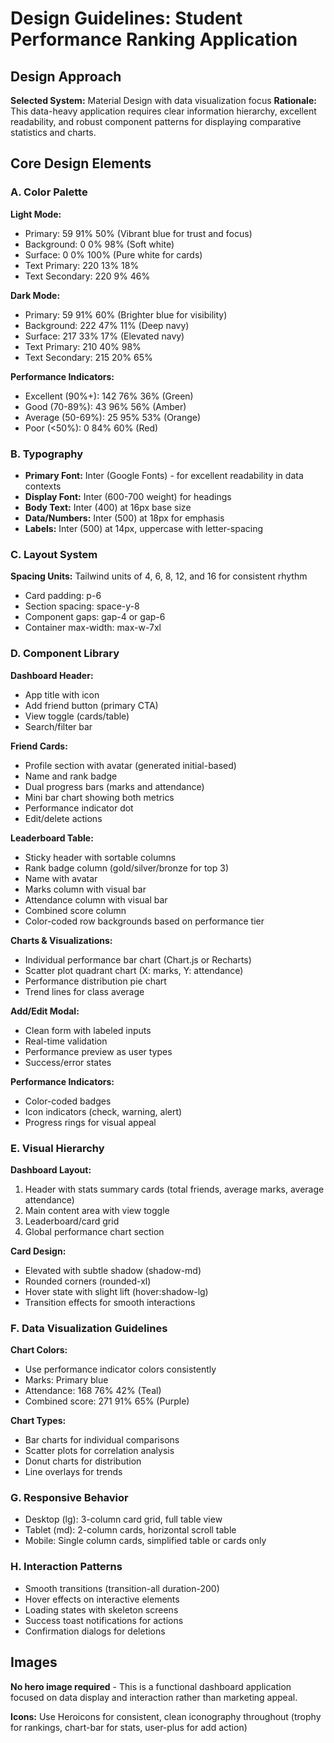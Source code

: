 # Design Guidelines: Student Performance Ranking Application

## Design Approach
**Selected System:** Material Design with data visualization focus
**Rationale:** This data-heavy application requires clear information hierarchy, excellent readability, and robust component patterns for displaying comparative statistics and charts.

## Core Design Elements

### A. Color Palette

**Light Mode:**
- Primary: 59 91% 50% (Vibrant blue for trust and focus)
- Background: 0 0% 98% (Soft white)
- Surface: 0 0% 100% (Pure white for cards)
- Text Primary: 220 13% 18%
- Text Secondary: 220 9% 46%

**Dark Mode:**
- Primary: 59 91% 60% (Brighter blue for visibility)
- Background: 222 47% 11% (Deep navy)
- Surface: 217 33% 17% (Elevated navy)
- Text Primary: 210 40% 98%
- Text Secondary: 215 20% 65%

**Performance Indicators:**
- Excellent (90%+): 142 76% 36% (Green)
- Good (70-89%): 43 96% 56% (Amber)
- Average (50-69%): 25 95% 53% (Orange)
- Poor (<50%): 0 84% 60% (Red)

### B. Typography
- **Primary Font:** Inter (Google Fonts) - for excellent readability in data contexts
- **Display Font:** Inter (600-700 weight) for headings
- **Body Text:** Inter (400) at 16px base size
- **Data/Numbers:** Inter (500) at 18px for emphasis
- **Labels:** Inter (500) at 14px, uppercase with letter-spacing

### C. Layout System
**Spacing Units:** Tailwind units of 4, 6, 8, 12, and 16 for consistent rhythm
- Card padding: p-6
- Section spacing: space-y-8
- Component gaps: gap-4 or gap-6
- Container max-width: max-w-7xl

### D. Component Library

**Dashboard Header:**
- App title with icon
- Add friend button (primary CTA)
- View toggle (cards/table)
- Search/filter bar

**Friend Cards:**
- Profile section with avatar (generated initial-based)
- Name and rank badge
- Dual progress bars (marks and attendance)
- Mini bar chart showing both metrics
- Performance indicator dot
- Edit/delete actions

**Leaderboard Table:**
- Sticky header with sortable columns
- Rank badge column (gold/silver/bronze for top 3)
- Name with avatar
- Marks column with visual bar
- Attendance column with visual bar
- Combined score column
- Color-coded row backgrounds based on performance tier

**Charts & Visualizations:**
- Individual performance bar chart (Chart.js or Recharts)
- Scatter plot quadrant chart (X: marks, Y: attendance)
- Performance distribution pie chart
- Trend lines for class average

**Add/Edit Modal:**
- Clean form with labeled inputs
- Real-time validation
- Performance preview as user types
- Success/error states

**Performance Indicators:**
- Color-coded badges
- Icon indicators (check, warning, alert)
- Progress rings for visual appeal

### E. Visual Hierarchy

**Dashboard Layout:**
1. Header with stats summary cards (total friends, average marks, average attendance)
2. Main content area with view toggle
3. Leaderboard/card grid
4. Global performance chart section

**Card Design:**
- Elevated with subtle shadow (shadow-md)
- Rounded corners (rounded-xl)
- Hover state with slight lift (hover:shadow-lg)
- Transition effects for smooth interactions

### F. Data Visualization Guidelines

**Chart Colors:**
- Use performance indicator colors consistently
- Marks: Primary blue
- Attendance: 168 76% 42% (Teal)
- Combined score: 271 91% 65% (Purple)

**Chart Types:**
- Bar charts for individual comparisons
- Scatter plots for correlation analysis
- Donut charts for distribution
- Line overlays for trends

### G. Responsive Behavior
- Desktop (lg): 3-column card grid, full table view
- Tablet (md): 2-column cards, horizontal scroll table
- Mobile: Single column cards, simplified table or cards only

### H. Interaction Patterns
- Smooth transitions (transition-all duration-200)
- Hover effects on interactive elements
- Loading states with skeleton screens
- Success toast notifications for actions
- Confirmation dialogs for deletions

## Images
**No hero image required** - This is a functional dashboard application focused on data display and interaction rather than marketing appeal.

**Icons:** Use Heroicons for consistent, clean iconography throughout (trophy for rankings, chart-bar for stats, user-plus for add action)